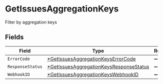 # GetIssuesAggregationKeys

Filter by aggregation keys


## Fields

| Field                                                                                                        | Type                                                                                                         | Required                                                                                                     | Description                                                                                                  |
| ------------------------------------------------------------------------------------------------------------ | ------------------------------------------------------------------------------------------------------------ | ------------------------------------------------------------------------------------------------------------ | ------------------------------------------------------------------------------------------------------------ |
| `ErrorCode`                                                                                                  | [*GetIssuesAggregationKeysErrorCode](../../models/operations/getissuesaggregationkeyserrorcode.md)           | :heavy_minus_sign:                                                                                           | N/A                                                                                                          |
| `ResponseStatus`                                                                                             | [*GetIssuesAggregationKeysResponseStatus](../../models/operations/getissuesaggregationkeysresponsestatus.md) | :heavy_minus_sign:                                                                                           | N/A                                                                                                          |
| `WebhookID`                                                                                                  | [*GetIssuesAggregationKeysWebhookID](../../models/operations/getissuesaggregationkeyswebhookid.md)           | :heavy_minus_sign:                                                                                           | N/A                                                                                                          |